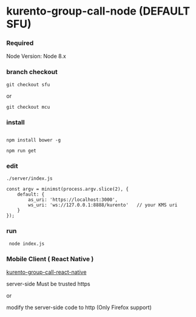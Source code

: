 
# kurento-group-call-node (DEFAULT SFU)

### Required

Node Version: Node 8.x

### branch checkout
```
git checkout sfu
```
or
```
git checkout mcu
```

### install
```

npm install bower -g

npm run get
```

### edit
```
./server/index.js 

const argv = minimst(process.argv.slice(2), {
    default: {
        as_uri: 'https://localhost:3000',
        ws_uri: 'ws://127.0.0.1:8888/kurento'   // your KMS uri
    }
});

```

### run
```
 node index.js 

```


### Mobile Client ( React Native )

[kurento-group-call-react-native](https://github.com/chapin666/kurento-group-call-react-native)

server-side Must be trusted https

or

modify the server-side code to http (Only Firefox support)
